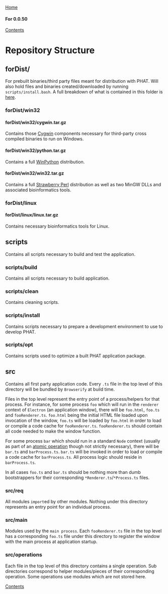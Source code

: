 [Home](https://chgibb.github.io/PHATDocs/)

#### For 0.0.50
[Contents](https://chgibb.github.io/PHATDocs/docs/releases/0.0.50/home)

# Repository Structure

## forDist/
For prebuilt binaries/third party files meant for distribution with PHAT. Will also hold files and binaries created/downloaded by running ```scripts/install.bash```. A full breakdown of what is contained in this folder is [here](https://github.com/chgibb/PHAT/blob/master/bundledThirdPartyDependencies.md).

### forDist/win32  

#### forDist/win32/cygwin.tar.gz
Contains those [Cygwin](https://cygwin.com/) components necessary for third-party cross compiled binaries to run on Windows.

#### forDist/win32/python.tar.gz
Contains a full [WinPython](https://winpython.github.io/) distribution.   

#### forDist/win32/win32.tar.gz
Contains a full [Strawberry Perl](http://strawberryperl.com/) distribution as well as two MinGW DLLs and associated bioinformatics tools.

### forDist/linux

#### forDist/linux/linux.tar.gz
Contains necessary bioinformatics tools for Linux.

## scripts
Contains all scripts necessary to build and test the application.

### scripts/build  
Contains all scripts necessary to build application.

### scripts/clean
Contains cleaning scripts.

### scripts/install
Contains scripts necessary to prepare a development environment to use to develop PHAT.

### scripts/opt
Contains scripts used to optimize a built PHAT application package.

## src
Contains all first party application code. Every ```.ts``` file in the top level of this directory will be bundled by ```Browserify``` at build time.   

Files in the top level represent the entry point of a process/helpers for that process. For instance, for some process ```foo``` which will run in the ```renderer``` context of ```Electron``` (an application window), there will be ```foo.html```, ```foo.ts``` and ```fooRenderer.ts```. ```foo.html``` being the initial HTML file loaded upon invocation of the window, ```foo.ts``` will be loaded by ```foo.html``` in order to load or compile a code cache for ```fooRenderer.ts```. ```fooRenderer.ts``` should contain all code needed to make the window function.  


For some process ```bar``` which should run in a standard ```Node``` context (usually as part of an [atomic operation](https://github.com/chgibb/PHAT/blob/master/src/req/operations/atomicOperations.ts) though not strictly necessary), there will be ```bar.ts``` and ```barProcess.ts```. ```bar.ts``` will be invoked in order to load or compile a code cache for ```barProcess.ts```. All process logic should reside in ```barProcess.ts```.

In all cases ```foo.ts``` and ```bar.ts``` should be nothing more than dumb bootstrappers for their corresponding ```*Renderer.ts```/```*Process.ts``` files.

### src/req
All modules ```import```ed by other modules. Nothing under this directory represents an entry point for an individual process.

### src/main
Modules used by the ```main process```. Each ```fooRenderer.ts``` file in the top level has a corresponding ```foo.ts``` file under this directory to register the window with the main process at application startup.

### src/operations
Each file in the top level of this directory contains a single operation. Sub directories correspond to helper modules/pieces of their corresponding operation. Some operations use modules which are not stored here.

[Contents](https://chgibb.github.io/PHATDocs/docs/releases/0.0.50/home)